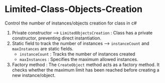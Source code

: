 # Limited-Class-Objects-Creation
Control the number of instances/objects creation for class in c#

1. Private constructor --> `LimitedObjectsCreation` : Class has a private constructor, preventing direct instantiation.
2. Static field to track the number of instances --> `instanceCount` and `maxInstances` are static fields.
   * `instanceCount` : Tracks the number of instances created
   * `maxInstances` : Specifies the maximum allowed instances.
4. Factory method : The `CreateObject` method acts as a factory method. It checks whether the maximum limit has been reached before creating a new instance/object.

